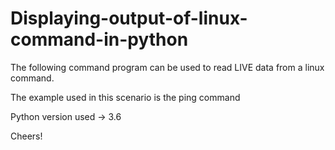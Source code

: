 # Displaying-output-of-linux-command-in-python

The following command program can be used to read LIVE data from a 
linux command.

The example used in this scenario is the ping command

Python version used -> 3.6


Cheers!
